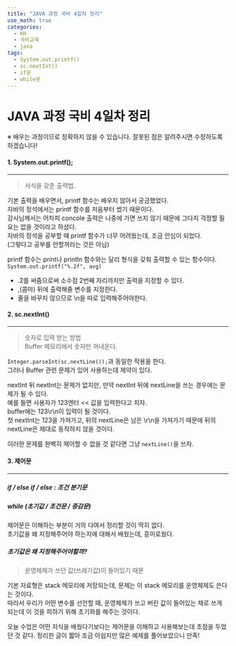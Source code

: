 ```yaml
---
title: "JAVA 과정 국비 4일차 정리"
use_math: true
categories:
  - KH
  - 국비교육
  - java
tags:
  - System.out.printf()
  - sc.nextInt()
  - if문
  - while문
---
```



# JAVA 과정 국비 4일차 정리  
※ 배우는 과정이므로 정확하지 않을 수 있습니다. 잘못된 점은 알려주시면 수정하도록 하겠습니다!  




#### 1. System.out.printf();  
---

> 서식을 갖춘 출력법.  

기본 출력을 배우면서, printf 함수는 배우지 않아서 궁금했었다.  
자바의 정석에서는 printf 함수를 처음부터 썼기 때문이다.  
강사님께서는 어차피 concole 출력은 나중에 가면 쓰지 않기 때문에 그다지 걱정할 필요는 없을 것이라고 하셨다.  
자바의 정석을 공부할 때 printf 함수가 너무 어려웠는데, 조금 안심이 되었다.  
(그렇다고 공부를 안할꺼라는 것은 아님)  



printf 함수는 print나 println 함수와는 달리 형식을 갖춰 출력할 수 있는 함수이다.  
`System.out.printf("%.2f", avg)` 

+ .2를 써줌으로써 소수점 2번째 자리까지만 출력을 지정할 수 있다.  
+ ,(콤마) 뒤에 출력해줄 변수를 지정한다.  
+ 줄을 바꾸지 않으므로 \n을 따로 입력해주어야한다.  




#### 2. sc.nextInt()  
- - -

> 숫자로 입력 받는 방법  
> Buffer 메모리에서 숫자만 꺼내온다.  

`Integer.parseInt(sc.nextLine());`과 동일한 작용을 한다.  
그러나 Buffer 관련 문제가 있어 사용하는데 제약이 있다.  



nextInt 뒤 nextInt는 문제가 없지만, 만약 nextInt 뒤에 nextLine을 쓰는 경우에는 문제가 될 수 있다.  
예를 들면 사용자가 123엔터 << 값을 입력한다고 치자.  
buffer에는 123\r\n이 입력이 될 것이다.  
첫 nextInt는 123을 가져가고, 뒤의 nextLine은 남은 \r\n을 가져가기 때문에 뒤의 nextLine은 제대로 동작하지 않을 것이다.  



이러한 문제를 완벽히 제어할 수 없을 것 같다면 그냥 `nextLine()`을 쓰자.  



#### 3. 제어문  
- - -

##### if / else if / else : 조건 분기문 
##### while (초기값 / 조건문 / 증감문)

제어문은 이해하는 부분이 거의 다여서 정리할 것이 딱히 없다.  
초기값을 왜 지정해주어야 하는지에 대해서 배웠는데, 흥미로웠다.  

##### 초기값은 왜 지정해주어야할까?

> 운영체제가 쓰던 값(쓰레기값)이 들어있기 때문

기본 자료형은 stack 메모리에 저장되는데, 문제는 이 stack 메모리를 운영체제도 쓴다는 것이다.  
따라서 우리가 어떤 변수를 선언할 때, 운영체제가 쓰고 버린 값이 들어있는 채로 쓰게 되는데 이 것을 피하기 위해 초기화를 해주는 것이다.  



오늘 수업은 어떤 지식을 배웠다기보다는 제어문을 이해하고 사용해보는데 초점을 두었던 것 같다.  정리한 글이 짧아 조금 아쉽지만 많은 예제를 풀어보았으니 만족!  